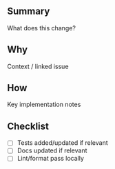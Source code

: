 ## Summary

What does this change?

## Why

Context / linked issue

## How

Key implementation notes

## Checklist
- [ ] Tests added/updated if relevant
- [ ] Docs updated if relevant
- [ ] Lint/format pass locally
